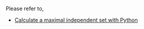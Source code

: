Please refer to,

- [Calculate a maximal independent set with Python](http://sparkandshine.net/calculate-a-maximal-independent-set-with-python/)
